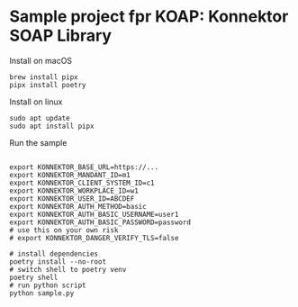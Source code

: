# Sample project fpr KOAP: Konnektor SOAP Library

Install on macOS
```
brew install pipx
pipx install poetry
```

Install on linux
```
sudo apt update
sudo apt install pipx
```

Run the sample
```

export KONNEKTOR_BASE_URL=https://...
export KONNEKTOR_MANDANT_ID=m1
export KONNEKTOR_CLIENT_SYSTEM_ID=c1
export KONNEKTOR_WORKPLACE_ID=w1
export KONNEKTOR_USER_ID=ABCDEF
export KONNEKTOR_AUTH_METHOD=basic
export KONNEKTOR_AUTH_BASIC_USERNAME=user1
export KONNEKTOR_AUTH_BASIC_PASSWORD=password
# use this on your own risk
# export KONNEKTOR_DANGER_VERIFY_TLS=false

# install dependencies
poetry install --no-root
# switch shell to poetry venv
poetry shell
# run python script
python sample.py
```